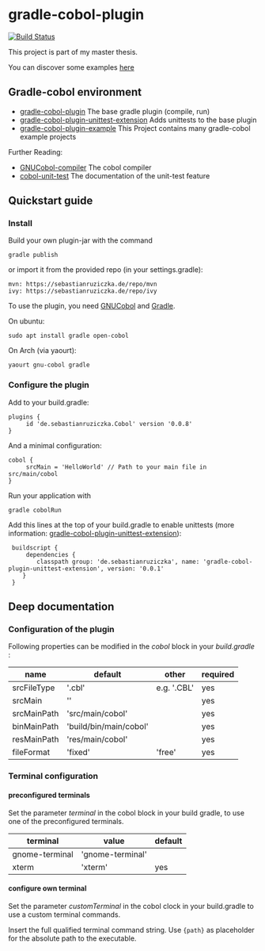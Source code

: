 # gradle-cobol-plugin
[![Build Status](https://travis-ci.org/RosesTheN00b/gradle-cobol-plugin.svg?branch=master)](https://travis-ci.org/RosesTheN00b/gradle-cobol-plugin)

This project is part of my master thesis.

You can discover some examples [here](https://github.com/RosesTheN00b/gradle-cobol-plugin-example)


## Gradle-cobol environment

* [gradle-cobol-plugin](https://github.com/RosesTheN00b/gradle-cobol-plugin) The base gradle plugin (compile, run)
* [gradle-cobol-plugin-unittest-extension](https://github.com/RosesTheN00b/gradle-cobol-plugin-unittest-extension) Adds unittests to the base plugin
* [gradle-cobol-plugin-example](https://github.com/RosesTheN00b/gradle-cobol-plugin-example) This Project contains many gradle-cobol example projects

Further Reading:

* [GNUCobol-compiler](https://open-cobol.sourceforge.io/) The cobol compiler
* [cobol-unit-test](https://github.com/neopragma/cobol-unit-test) The documentation of the unit-test feature


## Quickstart guide

### Install

Build your own plugin-jar with the command

    gradle publish

or import it from the provided repo (in your settings.gradle):

    mvn: https://sebastianruziczka.de/repo/mvn
    ivy: https://sebastianruziczka.de/repo/ivy

To use the plugin, you need [GNUCobol](https://sourceforge.net/projects/open-cobol/) and [Gradle](https://gradle.org/).

On ubuntu:

    sudo apt install gradle open-cobol

On Arch (via yaourt):

    yaourt gnu-cobol gradle


### Configure the plugin

Add to your build.gradle:

    plugins {
         id 'de.sebastianruziczka.Cobol' version '0.0.8'
    }

And a minimal configuration:

    cobol {
         srcMain = 'HelloWorld' // Path to your main file in src/main/cobol
    }


Run your application with

    gradle cobolRun

Add this lines at the top of your build.gradle to enable unittests (more information: [gradle-cobol-plugin-unittest-extension](https://github.com/RosesTheN00b/gradle-cobol-plugin-unittest-extension)):

     buildscript {
     	 dependencies {
     		classpath group: 'de.sebastianruziczka', name: 'gradle-cobol-plugin-unittest-extension', version: '0.0.1'
     	}
     }

## Deep documentation

### Configuration of the plugin

Following properties can be modified in the _cobol_ block in your _build.gradle_ :


| name | default | other | required |
| ---- | ------- | ----- | -------- |
| srcFileType | '.cbl' | e.g. '.CBL' | yes |
| srcMain | '' | | yes |
| srcMainPath | 'src/main/cobol' || yes |
| binMainPath | 'build/bin/main/cobol' || yes |
| resMainPath | 'res/main/cobol' || yes |
| fileFormat | 'fixed' |'free'| yes |

### Terminal configuration


#### preconfigured terminals


Set the parameter _terminal_ in the cobol block in your build gradle, to use one of the preconfigured terminals.

| terminal | value | default |
| -------- | ----- | --------|
| gnome-terminal | 'gnome-terminal' ||
| xterm | 'xterm' | yes |


#### configure own terminal

Set the parameter _customTerminal_ in the cobol clock in your build.gradle to use a custom terminal commands.

Insert the full qualified terminal command string. Use `{path}` as placeholder for the absolute path to the executable.

